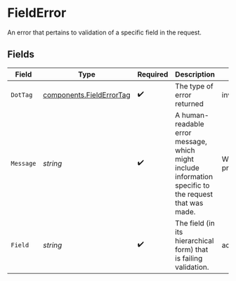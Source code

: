 # FieldError

An error that pertains to validation of a specific field in the request.


## Fields

| Field                                                                                                   | Type                                                                                                    | Required                                                                                                | Description                                                                                             | Example                                                                                                 |
| ------------------------------------------------------------------------------------------------------- | ------------------------------------------------------------------------------------------------------- | ------------------------------------------------------------------------------------------------------- | ------------------------------------------------------------------------------------------------------- | ------------------------------------------------------------------------------------------------------- |
| `DotTag`                                                                                                | [components.FieldErrorTag](../../models/components/fielderrortag.md)                                    | :heavy_check_mark:                                                                                      | The type of error returned                                                                              | invalid_input_parameter                                                                                 |
| `Message`                                                                                               | *string*                                                                                                | :heavy_check_mark:                                                                                      | A human-readable error message, which might include information specific to<br/>the request that was made.<br/> | We were unable to process your request.                                                                 |
| `Field`                                                                                                 | *string*                                                                                                | :heavy_check_mark:                                                                                      | The field (in its hierarchical form) that is failing validation.                                        | address.phone                                                                                           |